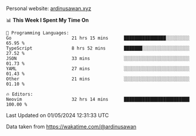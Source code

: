 Personal website: [ardinusawan.xyz](https://ardinusawan.xyz)

<!--START_SECTION:waka-->
📊 **This Week I Spent My Time On** 

```text
💬 Programming Languages: 
Go                       21 hrs 15 mins      ████████████████░░░░░░░░░   65.95 % 
TypeScript               8 hrs 52 mins       ███████░░░░░░░░░░░░░░░░░░   27.52 % 
JSON                     33 mins             ░░░░░░░░░░░░░░░░░░░░░░░░░   01.73 % 
YAML                     27 mins             ░░░░░░░░░░░░░░░░░░░░░░░░░   01.43 % 
Other                    21 mins             ░░░░░░░░░░░░░░░░░░░░░░░░░   01.10 % 

🔥 Editors: 
Neovim                   32 hrs 14 mins      █████████████████████████   100.00 % 
```


 Last Updated on 01/05/2024 12:31:33 UTC
<!--END_SECTION:waka-->
Data taken from https://wakatime.com/@ardinusawan
